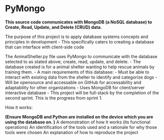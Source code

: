 # PyMongo

**This source code communicates with MongoDB (a NoSQL database) to Create, Read, Update, and Delete (CRUD) data.**

The purpose of this project is to apply database systems concepts and principles in development 
    - This specifically caters to creating a database that can interface with client-side code

The AnimalShelter.py file uses PyMongo to communicate with the database selected to as stated above; create, read, update, and delete.
    - The database created is for a animal shelter wanting to help rescue animals by training them. 
    - A main requirements of this database:
        - Must be able to interact with existing data from the shelter to identify and categorize dogs
        - Will be opensource and accessable on GitHub for accessability and adaptability for other organizations
        - Uses MongoDB for client/server interactive database
    - This project will be full-stack by the completion of the second sprint. This is the progress from sprint 1. 

How it works: 


**(Ensure MongoDB and Python are installed on the device which you are using the database on. )**
    A demonstration of how it works (its functional operations)
    An identification of the tools used and a rationale for why those tools were chosen
    An explanation of how to reproduce the project
